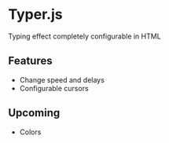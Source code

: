 # Typer.js
Typing effect completely configurable in HTML

## Features
- Change speed and delays
- Configurable cursors

## Upcoming
- Colors
